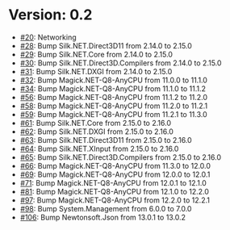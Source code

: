 # Version: 0.2

* [#20](https://github.com/Syncaidius/MoltenEngine/pull/20): Networking
* [#28](https://github.com/Syncaidius/MoltenEngine/pull/28): Bump Silk.NET.Direct3D11 from 2.14.0 to 2.15.0
* [#29](https://github.com/Syncaidius/MoltenEngine/pull/29): Bump Silk.NET.Core from 2.14.0 to 2.15.0
* [#30](https://github.com/Syncaidius/MoltenEngine/pull/30): Bump Silk.NET.Direct3D.Compilers from 2.14.0 to 2.15.0
* [#31](https://github.com/Syncaidius/MoltenEngine/pull/31): Bump Silk.NET.DXGI from 2.14.0 to 2.15.0
* [#32](https://github.com/Syncaidius/MoltenEngine/pull/32): Bump Magick.NET-Q8-AnyCPU from 11.0.0 to 11.1.0
* [#34](https://github.com/Syncaidius/MoltenEngine/pull/34): Bump Magick.NET-Q8-AnyCPU from 11.1.0 to 11.1.2
* [#56](https://github.com/Syncaidius/MoltenEngine/pull/56): Bump Magick.NET-Q8-AnyCPU from 11.1.2 to 11.2.0
* [#58](https://github.com/Syncaidius/MoltenEngine/pull/58): Bump Magick.NET-Q8-AnyCPU from 11.2.0 to 11.2.1
* [#59](https://github.com/Syncaidius/MoltenEngine/pull/59): Bump Magick.NET-Q8-AnyCPU from 11.2.1 to 11.3.0
* [#61](https://github.com/Syncaidius/MoltenEngine/pull/61): Bump Silk.NET.Core from 2.15.0 to 2.16.0
* [#62](https://github.com/Syncaidius/MoltenEngine/pull/62): Bump Silk.NET.DXGI from 2.15.0 to 2.16.0
* [#63](https://github.com/Syncaidius/MoltenEngine/pull/63): Bump Silk.NET.Direct3D11 from 2.15.0 to 2.16.0
* [#64](https://github.com/Syncaidius/MoltenEngine/pull/64): Bump Silk.NET.XInput from 2.15.0 to 2.16.0
* [#65](https://github.com/Syncaidius/MoltenEngine/pull/65): Bump Silk.NET.Direct3D.Compilers from 2.15.0 to 2.16.0
* [#66](https://github.com/Syncaidius/MoltenEngine/pull/66): Bump Magick.NET-Q8-AnyCPU from 11.3.0 to 12.0.0
* [#69](https://github.com/Syncaidius/MoltenEngine/pull/69): Bump Magick.NET-Q8-AnyCPU from 12.0.0 to 12.0.1
* [#71](https://github.com/Syncaidius/MoltenEngine/pull/71): Bump Magick.NET-Q8-AnyCPU from 12.0.1 to 12.1.0
* [#81](https://github.com/Syncaidius/MoltenEngine/pull/81): Bump Magick.NET-Q8-AnyCPU from 12.1.0 to 12.2.0
* [#97](https://github.com/Syncaidius/MoltenEngine/pull/97): Bump Magick.NET-Q8-AnyCPU from 12.2.0 to 12.2.1
* [#98](https://github.com/Syncaidius/MoltenEngine/pull/98): Bump System.Management from 6.0.0 to 7.0.0
* [#106](https://github.com/Syncaidius/MoltenEngine/pull/106): Bump Newtonsoft.Json from 13.0.1 to 13.0.2
